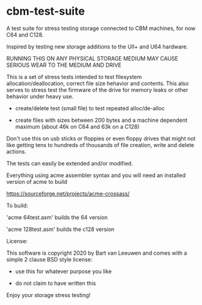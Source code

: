 # cbm-test-suite

A test suite for stress testing storage connected to CBM machines, for now C64 and C128.

Inspired by testing new storage additions to the UII+ and U64 hardware.

RUNNING THIS ON ANY PHYSICAL STORAGE MEDIUM MAY CAUSE SERIOUS WEAR TO THE MEDIUM AND DRIVE

This is a set of stress tests intended to test filesystem allocation/deallocation, correct
file size hehavior and contents.  This also serves to stress test the firmware of the drive for
memory leaks or other behavior under heavy use.

- create/delete test (small file) to test repeated alloc/de-alloc

- create files with sizes between 200 bytes and a machine dependent maximum (about 46k on C64
  and 63k on a C128)

Don't use this on usb sticks or floppies or even floppy drives that might not like getting
tens to hundreds of thousands of file creation, write and delete actions.

The tests can easily be extended and/or modified.

Everything using acme assembler syntax and you will need an installed version of acme to build

https://sourceforge.net/projects/acme-crossass/

To build:

'acme 64test.asm' builds the 64 version

'acme 128test.asm' builds the c128 version

License:

This software is copyright 2020 by Bart van Leeuwen and comes with a simple 2 clause BSD style
license:

- use this for whatever purpose you like

- do not claim to have written this

Enjoy your storage stress testing!
